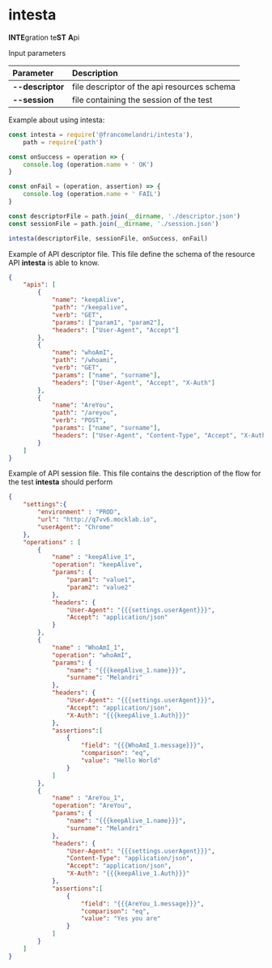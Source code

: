 # intesta

**INTE**gration te**ST** **A**pi



Input parameters

| Parameter        | Description                                 |
| :--------------- | :------------------------------------------ |
| **--descriptor** | file descriptor of the api resources schema |
| **--session**    | file containing the session of the test     |




Example about using intesta:


```javascript
const intesta = require('@francomelandri/intesta'),
    path = require('path')

const onSuccess = operation => {
    console.log (operation.name + ' OK')
}

const onFail = (operation, assertion) => {
    console.log (operation.name + ' FAIL')
}

const descriptorFile = path.join(__dirname, './descriptor.json')
const sessionFile = path.join(__dirname, './session.json')

intesta(descriptorFile, sessionFile, onSuccess, onFail)
```


Example of API descriptor file. This file define the schema of the resource API **intesta** is able to know.

```json
{
	"apis": [
        {
            "name": "keepAlive",
            "path": "/keepalive",
            "verb": "GET",
            "params": ["param1", "param2"],
            "headers": ["User-Agent", "Accept"]
        },
        {
            "name": "whoAmI",
            "path": "/whoami",
            "verb": "GET",
            "params": ["name", "surname"],
            "headers": ["User-Agent", "Accept", "X-Auth"]
        },
        {
            "name": "AreYou",
            "path": "/areyou",
            "verb": "POST",
            "params": ["name", "surname"],
            "headers": ["User-Agent", "Content-Type", "Accept", "X-Auth"]
        }
    ]
}
```


Example of API session file. 
This file contains the description of the flow for the test **intesta** should perform

```json
{
	"settings":{
		"environment" : "PROD",
		"url": "http://q7vv6.mocklab.io",
		"userAgent": "Chrome"
	},
	"operations" : [
		{
			"name" : "keepAlive_1",
			"operation": "keepAlive",
			"params": {
                "param1": "value1",
                "param2": "value2"
			},
			"headers": {
				"User-Agent": "{{{settings.userAgent}}}",
				"Accept": "application/json"
			}
        },
		{
			"name" : "WhoAmI_1",
			"operation": "whoAmI",
			"params": {
				"name": "{{{keepAlive_1.name}}}",
                "surname": "Melandri"
			},
			"headers": {
                "User-Agent": "{{{settings.userAgent}}}",
				"Accept": "application/json",
				"X-Auth": "{{{keepAlive_1.Auth}}}"
			},
			"assertions":[
				{
					"field": "{{{WhoAmI_1.message}}}",
					"comparison": "eq",
					"value": "Hello World"
				}
			]
        },
		{
			"name" : "AreYou_1",
			"operation": "AreYou",
			"params": {
				"name": "{{{keepAlive_1.name}}}",
                "surname": "Melandri"
			},
			"headers": {
                "User-Agent": "{{{settings.userAgent}}}",
				"Content-Type": "application/json",
				"Accept": "application/json",
				"X-Auth": "{{{keepAlive_1.Auth}}}"
			},
			"assertions":[
				{
					"field": "{{{AreYou_1.message}}}",
					"comparison": "eq",
					"value": "Yes you are"
				}
			]
        }
    ]
}
```
